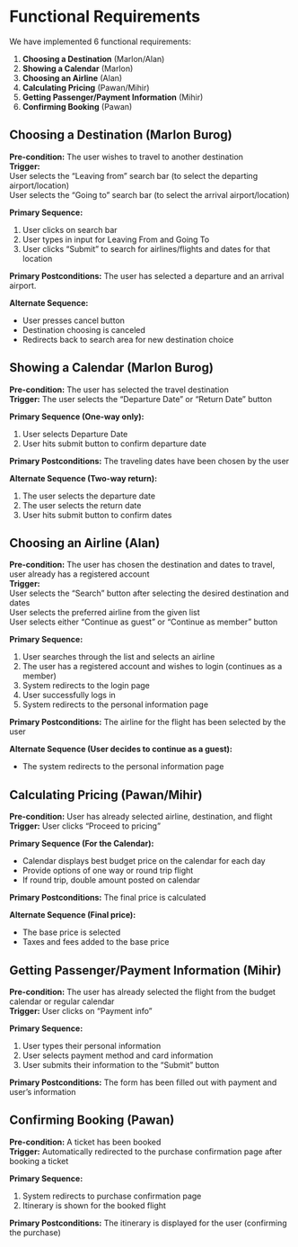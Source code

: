 # Functional Requirements

We have implemented 6 functional requirements:

1. **Choosing a Destination** (Marlon/Alan)
2. **Showing a Calendar** (Marlon)
3. **Choosing an Airline** (Alan)
4. **Calculating Pricing** (Pawan/Mihir)
5. **Getting Passenger/Payment Information** (Mihir)
6. **Confirming Booking** (Pawan)

## Choosing a Destination (Marlon Burog)

**Pre-condition:** The user wishes to travel to another destination  
**Trigger:**  
User selects the “Leaving from” search bar (to select the departing airport/location)  
User selects the “Going to” search bar (to select the arrival airport/location)  

**Primary Sequence:**
1. User clicks on search bar
2. User types in input for Leaving From and Going To
3. User clicks “Submit” to search for airlines/flights and dates for that location  

**Primary Postconditions:** The user has selected a departure and an arrival airport.

**Alternate Sequence:**
- User presses cancel button
- Destination choosing is canceled
- Redirects back to search area for new destination choice

## Showing a Calendar (Marlon Burog)

**Pre-condition:** The user has selected the travel destination  
**Trigger:** The user selects the “Departure Date” or “Return Date” button  

**Primary Sequence (One-way only):**
1. User selects Departure Date
2. User hits submit button to confirm departure date  

**Primary Postconditions:** The traveling dates have been chosen by the user

**Alternate Sequence (Two-way return):**
1. The user selects the departure date
2. The user selects the return date
3. User hits submit button to confirm dates

## Choosing an Airline (Alan)

**Pre-condition:** The user has chosen the destination and dates to travel, user already has a registered account  
**Trigger:**  
User selects the “Search” button after selecting the desired destination and dates  
User selects the preferred airline from the given list  
User selects either “Continue as guest” or “Continue as member” button  

**Primary Sequence:**
1. User searches through the list and selects an airline
2. The user has a registered account and wishes to login (continues as a member)
3. System redirects to the login page
4. User successfully logs in
5. System redirects to the personal information page  

**Primary Postconditions:** The airline for the flight has been selected by the user

**Alternate Sequence (User decides to continue as a guest):**
- The system redirects to the personal information page

## Calculating Pricing (Pawan/Mihir)

**Pre-condition:** User has already selected airline, destination, and flight  
**Trigger:** User clicks “Proceed to pricing”  

**Primary Sequence (For the Calendar):**
- Calendar displays best budget price on the calendar for each day
- Provide options of one way or round trip flight
- If round trip, double amount posted on calendar  

**Primary Postconditions:** The final price is calculated

**Alternate Sequence (Final price):**
- The base price is selected
- Taxes and fees added to the base price

## Getting Passenger/Payment Information (Mihir)

**Pre-condition:** The user has already selected the flight from the budget calendar or regular calendar  
**Trigger:** User clicks on “Payment info”  

**Primary Sequence:**
1. User types their personal information
2. User selects payment method and card information
3. User submits their information to the “Submit” button  

**Primary Postconditions:** The form has been filled out with payment and user’s information

## Confirming Booking (Pawan)

**Pre-condition:** A ticket has been booked  
**Trigger:** Automatically redirected to the purchase confirmation page after booking a ticket  

**Primary Sequence:**
1. System redirects to purchase confirmation page
2. Itinerary is shown for the booked flight  

**Primary Postconditions:** The itinerary is displayed for the user (confirming the purchase)

